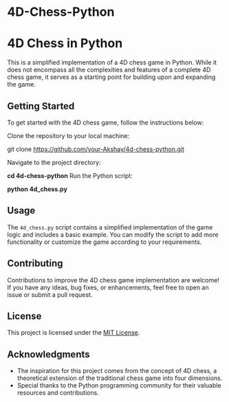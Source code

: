 # 4D-Chess-Python
# 4D Chess in Python

This is a simplified implementation of a 4D chess game in Python. While it does not encompass all the complexities and features of a complete 4D chess game, it serves as a starting point for building upon and expanding the game.

## Getting Started

To get started with the 4D chess game, follow the instructions below:

Clone the repository to your local machine:

git clone https://github.com/your-Akshay/4d-chess-python.git

Navigate to the project directory:

**cd 4d-chess-python**
Run the Python script:

**python 4d_chess.py**

## Usage

The `4d_chess.py` script contains a simplified implementation of the game logic and includes a basic example. You can modify the script to add more functionality or customize the game according to your requirements.

## Contributing

Contributions to improve the 4D chess game implementation are welcome! If you have any ideas, bug fixes, or enhancements, feel free to open an issue or submit a pull request.

## License

This project is licensed under the [MIT License](LICENSE).

## Acknowledgments

- The inspiration for this project comes from the concept of 4D chess, a theoretical extension of the traditional chess game into four dimensions.
- Special thanks to the Python programming community for their valuable resources and contributions.




